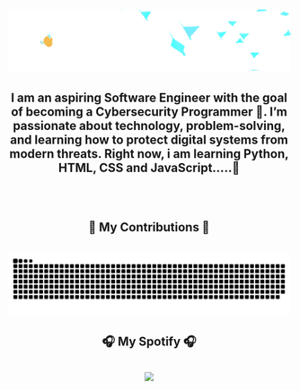 
<h1 align="center">
    <img src="https://github.com/vglennlq7/vglennlq7/blob/main/intro.gif" width="1000" />
</h1>


<h2 align="center">I am an aspiring Software Engineer with the goal of becoming a Cybersecurity Programmer 🎯. I’m passionate about technology, problem-solving, and learning how to protect digital systems from modern threats. Right now, i am learning Python, HTML, CSS and JavaScript.....🚀 </h2>

<br/>
<br>
<div align="center">
  <h2>🐍 My Contributions 🐍</h2>
  <br>
  <img alt="snake eating my contributions" src="https://raw.githubusercontent.com/salesp07/salesp07/output/github-contribution-grid-snake.svg" />
  <br/>
</div>
<div align=center>
<h2>🎧 My Spotify 🎧</h2>
<br>
<a href="https://open.spotify.com/user/31u6nvuhmbkiomuyjloy3vidtiea">
    <img src="https://spotify-playground-tawny.vercel.app/api/spotify">
<a/>
<div/>

